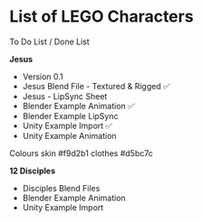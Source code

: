 # List of LEGO Characters

To Do List / Done List

**Jesus**
- Version 0.1 
- Jesus Blend File - Textured & Rigged :white_check_mark:
- Jesus - LipSync Sheet
- Blender Example Animation  :white_check_mark:
- Blender Example LipSync
- Unity Example Import :white_check_mark:
- Unity Example Animation

Colours
skin #f9d2b1
clothes #d5bc7c

**12 Disciples**
- Disciples Blend Files
- Blender Example Animation
- Unity Example Import
